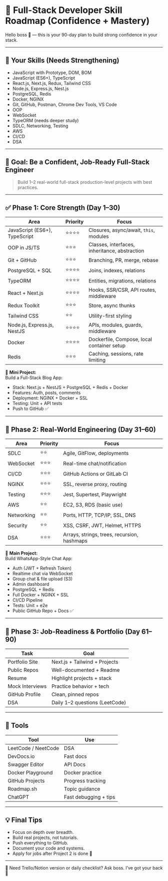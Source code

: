# 🚀 Full-Stack Developer Skill Roadmap (Confidence + Mastery)

Hello boss 👋 — this is your 90-day plan to build strong confidence in your stack.

---

## 🧠 Your Skills (Needs Strengthening)

- JavaScript with Prototype, DOM, BOM
- JavaScript (ES6+), TypeScript
- React.js, Next.js, Redux, Tailwind CSS
- Node.js, Express.js, Nest.js
- PostgreSQL, Redis
- Docker, NGINX
- Git, GitHub, Postman, Chrome Dev Tools, VS Code
- OOP
- WebSocket
- TypeORM (needs deeper study)
- SDLC, Networking, Testing
- AWS
- CI/CD
- DSA

---

## 🎯 Goal: Be a Confident, Job-Ready Full-Stack Engineer

> Build 1–2 real-world full-stack production-level projects with best practices.

---

## ✅ Phase 1: Core Strength (Day 1–30)

| Area | Priority | Focus |
|------|----------|-------|
| JavaScript (ES6+), TypeScript | ⭐⭐⭐⭐ | Closures, async/await, `this`, modules |
| OOP in JS/TS | ⭐⭐⭐ | Classes, interfaces, inheritance, abstraction |
| Git + GitHub | ⭐⭐⭐ | Branching, PR, merge, rebase |
| PostgreSQL + SQL | ⭐⭐⭐⭐ | Joins, indexes, relations |
| TypeORM | ⭐⭐⭐⭐ | Entities, migrations, relations |
| React + Next.js | ⭐⭐⭐⭐ | Hooks, SSR/CSR, API routes, middleware |
| Redux Toolkit | ⭐⭐⭐ | Store, async thunks |
| Tailwind CSS | ⭐⭐ | Utility-first styling |
| Node.js, Express.js, NestJS | ⭐⭐⭐⭐ | APIs, modules, guards, middleware |
| Docker | ⭐⭐⭐⭐ | Dockerfile, Compose, local container setup |
| Redis | ⭐⭐⭐ | Caching, sessions, rate limiting |

🔨 **Mini Project:**  
Build a Full-Stack Blog App:  
- Stack: Next.js + NestJS + PostgreSQL + Redis + Docker  
- Features: Auth, posts, comments  
- Deployment: NGINX + Docker + SSL  
- Testing: Unit + API tests  
- Push to GitHub ✅

---

## 🚀 Phase 2: Real-World Engineering (Day 31–60)

| Area | Priority | Focus |
|------|----------|-------|
| SDLC | ⭐⭐ | Agile, GitFlow, deployments |
| WebSocket | ⭐⭐⭐ | Real-time chat/notification |
| CI/CD | ⭐⭐⭐ | GitHub Actions or GitLab CI |
| NGINX | ⭐⭐⭐ | SSL, reverse proxy, routing |
| Testing | ⭐⭐⭐ | Jest, Supertest, Playwright |
| AWS | ⭐⭐ | EC2, S3, RDS (basic use) |
| Networking | ⭐⭐ | Ports, HTTP, TCP/IP, SSL, DNS |
| Security | ⭐⭐ | XSS, CSRF, JWT, Helmet, HTTPS |
| DSA | ⭐⭐⭐ | Arrays, strings, trees, recursion, hashmaps |

🔨 **Main Project:**  
Build WhatsApp-Style Chat App:  
- Auth (JWT + Refresh Token)  
- Realtime chat via WebSocket  
- Group chat & file upload (S3)  
- Admin dashboard  
- PostgreSQL + Redis  
- Full Docker + NGINX + SSL  
- CI/CD Pipeline  
- Tests: Unit + e2e  
- Public GitHub Repo + Docs ✅

---

## 🧠 Phase 3: Job-Readiness & Portfolio (Day 61–90)

| Task | Goal |
|------|------|
| Portfolio Site | Next.js + Tailwind + Projects |
| Public Repos | Well-documented + Readme |
| Resume | Highlight projects + stack |
| Mock Interviews | Practice behavior + tech |
| GitHub Profile | Clean, pinned repos |
| DSA | Daily 1–2 questions (LeetCode) |

---

## 🔧 Tools

| Tool | Use |
|------|-----|
| LeetCode / NeetCode | DSA |
| DevDocs.io | Fast docs |
| Swagger Editor | API Docs |
| Docker Playground | Docker practice |
| GitHub Projects | Progress tracking |
| Roadmap.sh | Topic guidance |
| ChatGPT | Fast debugging + tips |

---

## 💡 Final Tips

- Focus on depth over breadth.
- Build real projects, not tutorials.
- Push everything to GitHub.
- Document your code and systems.
- Apply for jobs after Project 2 is done 💼

---

🧭 Need Trello/Notion version or daily checklist? Ask boss. I’ve got your back 💪
